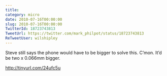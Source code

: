 ```yaml
---
title: 
category: micro
date: 2010-07-16T00:00:00
slug: 2010-07-16T00:00:00
TwitterId: 18723743813
TweetUrl: https://twitter.com/mark_philpot/status/18723743813
ReTweetUser: wilshipley
---
```


<i class="fa fa-retweet" aria-hidden="true"></i> Steve still says the phone would have to be bigger to solve this. C’mon. It’d be two x 0.066mm bigger.

http://tinyurl.com/24ufc5u